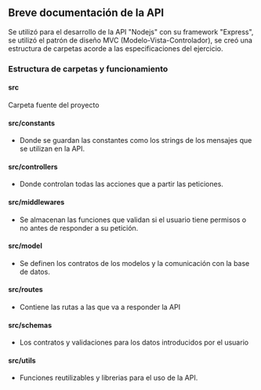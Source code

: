 ## Breve documentación de la API

Se utilizó para el desarrollo de la API "Nodejs" con su framework "Express", se utilizó el patrón de diseño MVC (Modelo-Vista-Controlador), se creó una estructura de carpetas acorde a las especificaciones del ejercicio.

### Estructura de carpetas y funcionamiento

#### src
Carpeta fuente del proyecto
#### src/constants
- Donde se guardan las constantes como los strings de los mensajes que se utilizan en la API.
#### src/controllers
- Donde controlan todas las acciones que a partir las peticiones.
#### src/middlewares
- Se almacenan las funciones que validan si el usuario tiene permisos o no antes de responder a su petición.
#### src/model
- Se definen los contratos de los modelos y la comunicación con la base de datos.
#### src/routes
- Contiene las rutas a las que va a responder la API
#### src/schemas
- Los contratos y validaciones para los datos introducidos por el usuario
#### src/utils
- Funciones reutilizables y librerias para el uso de la API.

